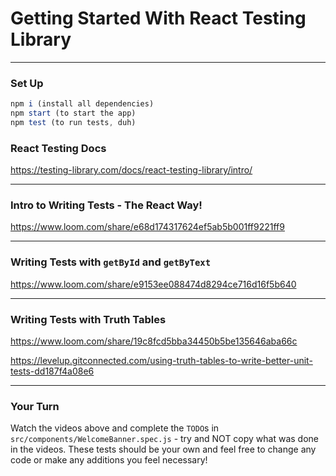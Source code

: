 # Getting Started With React Testing Library

---

### Set Up

```js
npm i (install all dependencies)
npm start (to start the app)
npm test (to run tests, duh)
```

### React Testing Docs

https://testing-library.com/docs/react-testing-library/intro/

---

### Intro to Writing Tests - The React Way!

https://www.loom.com/share/e68d174317624ef5ab5b001ff9221ff9

---

### Writing Tests with `getById` and `getByText`

https://www.loom.com/share/e9153ee088474d8294ce716d16f5b640

---

### Writing Tests with Truth Tables

https://www.loom.com/share/19c8fcd5bba34450b5be135646aba66c

https://levelup.gitconnected.com/using-truth-tables-to-write-better-unit-tests-dd187f4a08e6

---

### Your Turn

Watch the videos above and complete the `TODO`s in `src/components/WelcomeBanner.spec.js` - try and NOT copy what was done in the videos. These tests should be your own and feel free to change any code or make any additions you feel necessary!
